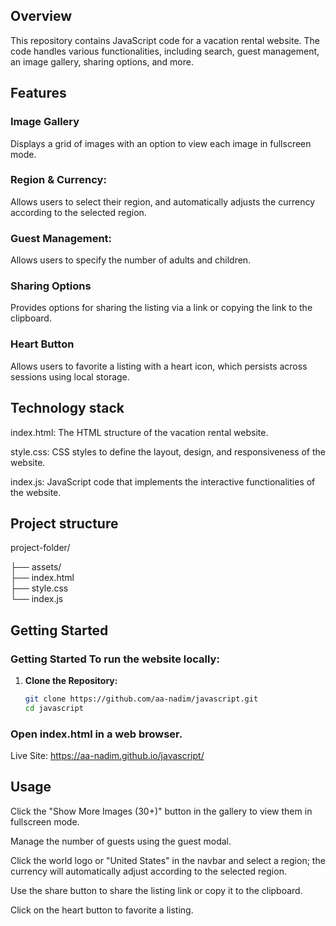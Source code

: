 ## Overview

This repository contains JavaScript code for a vacation rental website. The code handles various functionalities, including search, guest management, an image gallery, sharing options, and more.

## Features

### Image Gallery

Displays a grid of images with an option to view each image in fullscreen mode.

### Region & Currency: 

Allows users to select their region, and automatically adjusts the currency according to the selected region.

### Guest Management: 

Allows users to specify the number of adults and children.

### Sharing Options 

Provides options for sharing the listing via a link or copying the link to the clipboard.

### Heart Button 

Allows users to favorite a listing with a heart icon, which persists across sessions using local storage.

## Technology stack 
index.html: The HTML structure of the vacation rental website.

style.css: CSS styles to define the layout, design, and responsiveness of the website.

index.js: JavaScript code that implements the interactive functionalities of the website.

## Project structure

project-folder/

├── assets/          
├── index.html       
├── style.css        
└── index.js 

## Getting Started

### Getting Started To run the website locally:

1. **Clone the Repository:**
   ```sh
   git clone https://github.com/aa-nadim/javascript.git
   cd javascript
   ```

### Open index.html in a web browser.

Live Site: https://aa-nadim.github.io/javascript/


## Usage

Click the "Show More Images (30+)" button in the gallery to view them in fullscreen mode.

Manage the number of guests using the guest modal.

Click the world logo or "United States" in the navbar and select a region; the currency will automatically adjust according to the selected region.

Use the share button to share the listing link or copy it to the clipboard.

Click on the heart button to favorite a listing.




